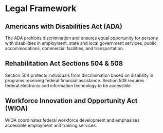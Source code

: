 # Legal Framework

## Americans with Disabilities Act (ADA)
The ADA prohibits discrimination and ensures equal opportunity for persons with disabilities in employment, state and local government services, public accommodations, commercial facilities, and transportation.

## Rehabilitation Act Sections 504 & 508
Section 504 protects individuals from discrimination based on disability in programs receiving federal financial assistance. Section 508 requires federal electronic and information technology to be accessible.

## Workforce Innovation and Opportunity Act (WIOA)
WIOA coordinates federal workforce development and emphasizes accessible employment and training services.
